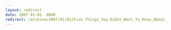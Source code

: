 ```yaml
---
layout: redirect
date: 2007-01-01 -0800
redirect: /archive/2007/01/02/Five_Things_You_Didnt_Want_To_Know_About_Me.aspx/
---
```


